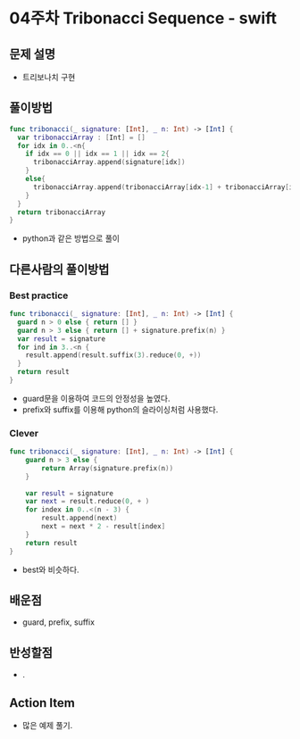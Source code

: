 # 04주차 Tribonacci Sequence - swift

## 문제 설명
* 트리보나치 구현

## 풀이방법
```swift
func tribonacci(_ signature: [Int], _ n: Int) -> [Int] {
  var tribonacciArray : [Int] = []
  for idx in 0..<n{
    if idx == 0 || idx == 1 || idx == 2{
      tribonacciArray.append(signature[idx])
    }
    else{
      tribonacciArray.append(tribonacciArray[idx-1] + tribonacciArray[idx-2] + tribonacciArray[idx-3])
    }
  }
  return tribonacciArray
}
```
* python과 같은 방법으로 풀이

## 다른사람의 풀이방법

### Best practice
```swift
func tribonacci(_ signature: [Int], _ n: Int) -> [Int] {
  guard n > 0 else { return [] }
  guard n > 3 else { return [] + signature.prefix(n) }
  var result = signature
  for ind in 3..<n {
    result.append(result.suffix(3).reduce(0, +))
  }
  return result
}
```
* guard문을 이용하여 코드의 안정성을 높였다. 
* prefix와 suffix를 이용해 python의 슬라이싱처럼 사용했다.

### Clever
```swift
func tribonacci(_ signature: [Int], _ n: Int) -> [Int] {
    guard n > 3 else {
        return Array(signature.prefix(n))
    }
    
    var result = signature
    var next = result.reduce(0, + )
    for index in 0..<(n - 3) {
        result.append(next)
        next = next * 2 - result[index]
    }
    return result
}
```
* best와 비슷하다.

## 배운점
* guard, prefix, suffix

## 반성할점
* .

## Action Item
* 많은 예제 풀기.
